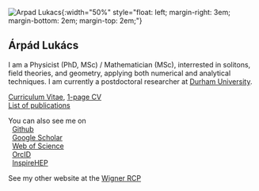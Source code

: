![Arpad Lukacs](./arpi.jpg){:width="50%" style="float: left; margin-right: 3em; margin-bottom: 2em; margin-top: 2em;"}
## Árpád Lukács
I am a Physicist (PhD, MSc) / Mathematician (MSc), interrested in solitons, field theories, and geometry, applying both numerical and analytical techniques.
I am currently a postdoctoral researcher at [Durham University](https://www.durham.ac.uk/staff/arpad-l-lukacs/).

[Curriculum Vitae](http://lukacsarpad.github.io/cv-and-publist/cv-allukacs.pdf), [1-page CV](http://lukacsarpad.github.io/cv-and-publist/cv1-allukacs.pdf)\
[List of publications](http://lukacsarpad.github.io/cv-and-publist/publist-allukacs.pdf)

You can also see me on\
&nbsp; [Github](https://github.com/lukacsarpad)\
&nbsp; [Google Scholar](https://scholar.google.hu/citations?user=Um8vYCcAAAAJ)\
&nbsp; [Web of Science](http://www.researcherid.com/rid/E-4205-2016)\
&nbsp; [OrcID](https://orcid.org/0000-0002-5737-1393)\
&nbsp; [InspireHEP](http://inspirehep.net/search?ln=en&p=find+au+lukacs%2Ca&of=hb&action_search=Search&sf=earliestdate&so=d)

See my other website at the [Wigner RCP](http://www.rmki.kfki.hu/~arpi/)

